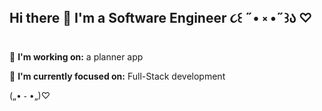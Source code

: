 ## Hi there 👋 I'm a Software Engineer ૮꒰ ˶• ༝ •˶꒱ა ♡
🌸 **I'm working on:** a planner app

🌸 **I'm currently focused on:** Full-Stack development

(„• ֊ •„)♡

<!--
**Chelsea-Pierre/Chelsea-Pierre** is a ✨ _special_ ✨ repository because its `README.md` (this file) appears on your GitHub profile.

Here are some ideas to get you started:

- 🔭 I’m currently working on ...
- 🌱 I’m currently learning ...
- 👯 I’m looking to collaborate on ...
- 🤔 I’m looking for help with ...
- 💬 Ask me about ...
- 📫 How to reach me: ...
- 😄 Pronouns: ...
- ⚡ Fun fact: ...
-->
